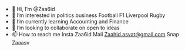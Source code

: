 - 👋 Hi, I’m @Zaa6id
- 👀 I’m interested in politics business Football F1 Liverpool Rugby 
- 🌱 I’m currently learning Accounting and Finance
- 💞️ I’m looking to collaborate on open to ideas
- 📫 How to reach me Insta Zaa6id Mail Zaahid.asvat@gmail.com Snap Zaaasv

<!---
Zaa6id/Zaa6id is a ✨ special ✨ repository because its `README.md` (this file) appears on your GitHub profile.
You can click the Preview link to take a look at your changes.
--->

